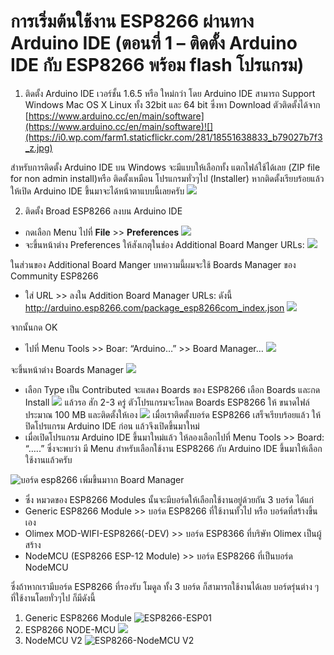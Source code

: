 # การเริ่มต้นใช้งาน ESP8266 ผ่านทาง Arduino IDE (ตอนที่ 1 – ติดตั้ง Arduino IDE กับ ESP8266 พร้อม flash โปรแกรม)


1. ติดตั้ง Arduino IDE เวอร์ชั้น 1.6.5 หรือ ใหม่กว่า โดย Arduino IDE สามารถ Support  Windows Mac OS X Linux ทั้ง 32bit และ 64 bit ซึ่งหา Download ตัวติดตั้งได้จาก [https://www.arduino.cc/en/main/software](https://www.arduino.cc/en/main/software)![](https://i0.wp.com/farm1.staticflickr.com/281/18551638833_b79027b7f3_z.jpg)

สำหรับการติดตั้ง Arduino IDE บน Windows จะมีแบบให้เลือกทั้ง แตกไฟล์ใช้ได้เลย (ZIP file for non admin install)หรือ ติดตั้งเหมือน โปรแกรมทั่วๆไป (Installer) หากติดตั้งเรียบร้อยแล้ว ให้เปิด Arduino IDE ขึ้นมาจะได้หน้าตาแบบนี้เลยครับ
![](https://i1.wp.com/farm1.staticflickr.com/285/18984844170_15ffb0b09c_z.jpg?zoom=2&resize=474%2C546&ssl=1)

2. ติดตั้ง Broad ESP8266 ลงบน Arduino IDE
  * กดเลือก Menu ไปที่ **File** >> **Preferences**
![](https://i1.wp.com/farm4.staticflickr.com/3765/19166802792_494dd9b621_z.jpg?zoom=2&resize=474%2C541&ssl=1)
  * จะขึ้นหน้าต่าง Preferences  ให้สังเกตุในช่อง Additional Board Manger URLs:
  ![](https://i2.wp.com/farm1.staticflickr.com/277/19179043611_92157254b2_z.jpg?zoom=2&resize=474%2C314&ssl=1)
  
  ในส่วนของ Additional Board Manger  บทความนี้ผมจะใช้ Boards Manager ของ Community ESP8266

  * ใส่ URL >> ลงใน Addition Board Manager URLs: ดังนี้ http://arduino.esp8266.com/package_esp8266com_index.json
  ![](https://i2.wp.com/farm1.staticflickr.com/513/19179168771_4776115428_z.jpg?zoom=2&resize=474%2C313&ssl=1)
  
  จากนั้นกด OK

  * ไปที่ Menu Tools >> Boar: “Arduino…” >> Board Manager…
   ![](https://i1.wp.com/farm4.staticflickr.com/3956/18553130984_b97117b088_z.jpg?zoom=2&resize=474%2C521&ssl=1)

  จะขึ้นหน้าต่าง Boards Manager
  ![](https://i2.wp.com/farm4.staticflickr.com/3903/19175678255_1cbc37ca20_z.jpg?zoom=2&resize=474%2C264&ssl=1)
  
  * เลือก Type เป็น Contributed จะแสดง Boards ของ ESP8266 เลือก Boards และกด Install 
  ![](https://i2.wp.com/farm1.staticflickr.com/309/19170105272_58b264f65a_z.jpg?zoom=2&resize=474%2C265&ssl=1)
  แล้วรอ สัก 2-3 ครู่ ตัวโปรแกรมจะโหลด Boards ESP8266 ให้ ขนาดไฟล์ประมาณ 100 MB และติดตั้งให้เอง
  ![](https://i2.wp.com/farm1.staticflickr.com/277/18988384088_fd7d378d33_z.jpg?zoom=2&resize=474%2C267&ssl=1)
  เมื่อเราติดตั้งบอร์ด ESP8266 เสร็จเรียบร้อยแล้ว ให้ปิดโปรแกรม Arduino IDE ก่อน แล้วจึงเปิดขึ้นมาใหม่
  * เมื่อเปิดโปรแกรม Arduino IDE ขึ้นมาใหม่แล้ว ให้ลองเลือกไปที่ Menu Tools >> Board: “…..” ซึ่งจะพบว่า มี Menu สำหรับเลือกใช้งาน ESP8266 กับ Arduino IDE ขึ้นมาให้เลือกใช้งานแล้วครับ

![บอร์ด esp8266 เพิ่มขึ้นมาาก Board Manager](https://i2.wp.com/farm4.staticflickr.com/3955/19170261622_c39a49ef73_z.jpg?zoom=2&resize=474%2C552&ssl=1)

  - ซึ่ง หมวดของ ESP8266 Modules นั้นจะมีบอร์ดให้เลือกใช้งานอยู่ด้วยกัน 3 บอร์ด ได้แก่
  - Generic ESP8266 Module >> บอร์ด ESP8266 ที่ใช้งานทั้วไป หรือ บอร์ดที่สร้างขึ้นเอง
  - Olimex MOD-WIFI-ESP8266(-DEV) >> บอร์ด ESP8366 ที่บริษัท Olimex เป็นผู้สร้าง
  - NodeMCU (ESP8266 ESP-12 Module) >> บอร์ด ESP8266 ที่เป็นบอร์ด NodeMCU

ซึ่งถ้าหากเรามีบอร์ด ESP8266 ที่รองรับ โมดูล ทั้ง 3 บอร์ด ก็สามารถใช้งานได้เลย
บอร์ดรุ่นต่าง ๆ ที่ใช้งานโดยทั่วๆไป ก็มีดังนี้

1.  Generic ESP8266 Module 
![ESP8266-ESP01](https://i2.wp.com/farm1.staticflickr.com/499/19170613322_166b6e9075_z.jpg?zoom=2&resize=474%2C312&ssl=1)
2. ESP8266 NODE-MCU 
![](https://i2.wp.com/farm1.staticflickr.com/424/18555742663_65ef30bfd6_z.jpg?zoom=2&resize=474%2C329&ssl=1)
3. NodeMCU V2  ![ESP8266-NodeMCU V2](https://i1.wp.com/farm4.staticflickr.com/3943/19170544672_0f25c6ae15_z.jpg?zoom=2&resize=474%2C355&ssl=1)
